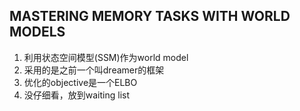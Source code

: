 ## MASTERING MEMORY TASKS WITH WORLD MODELS
1. 利用状态空间模型(SSM)作为world model
2. 采用的是之前一个叫dreamer的框架
3. 优化的objective是一个ELBO
4. 没仔细看，放到waiting list